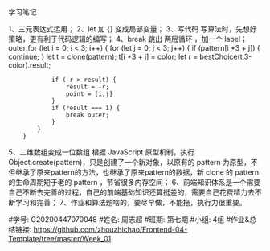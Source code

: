 学习笔记

1、三元表达式运用；
2、let 加 {} 变成局部变量；
3、写代码 写算法时，先想好策略，更有利于代码逻辑的编写；
4、break 跳出 两层循环 ，加一个 label；
        outer:for (let i = 0; i < 3; i++) {
            for (let j = 0; j < 3; j++) {
                if (pattern[i *3  + j]) {
                    continue;
                }
                let t = clone(pattern);
                t[i *3  + j] = color;
                let r = bestChoice(t,3-color).result;

                if (-r > result) {
                    result = -r;
                    point = [i,j]
                }
                if (result === 1) {
                    break outer;
                }
            }
        }
5、二维数组变成一位数组 根据 JavaScript 原型机制，执行Object.create(pattern)，只是创建了一个新对象，以原有的 pattern 为原型，不但继承了原来pattern的方法，也继承了原来pattern的数据，新 clone 的 pattern 的生命周期短于老的 pattern ，节省很多内存空间；
6、前端知识体系是一个需要自己不断去完善的过程，自己的前端基础知识还算挺差的，需要自己花费精力去不断学习和完善；
7、作业和算法题啥的，要尽早做，不能拖，执行力很重要。

#学号: G20200447070048
#姓名: 周志超
#班期: 第七期
#小组: 4组
#作业&总结链接: https://github.com/zhouzhichao/Frontend-04-Template/tree/master/Week_01